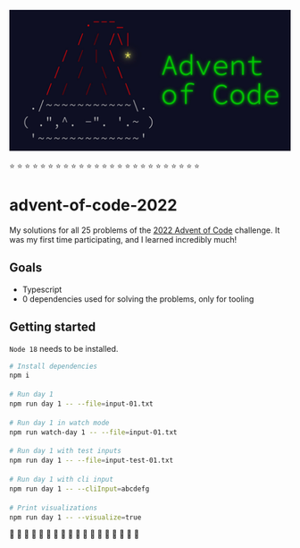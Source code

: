 ![advent of code logo](./aoc.jpg)

⭐ ⭐ ⭐ ⭐ ⭐ ⭐ ⭐ ⭐ ⭐ ⭐ ⭐ ⭐ ⭐ ⭐ ⭐ ⭐ ⭐ ⭐ ⭐ ⭐ ⭐ ⭐ ⭐ ⭐ ⭐

# advent-of-code-2022

My solutions for all 25 problems of the [2022 Advent of Code](https://adventofcode.com/2022) challenge. It was my first time participating, and I learned incredibly much!

## Goals

- Typescript
- 0 dependencies used for solving the problems, only for tooling

## Getting started

`Node 18` needs to be installed.

```sh
# Install dependencies
npm i

# Run day 1
npm run day 1 -- --file=input-01.txt

# Run day 1 in watch mode
npm run watch-day 1 -- --file=input-01.txt

# Run day 1 with test inputs
npm run day 1 -- --file=input-test-01.txt

# Run day 1 with cli input
npm run day 1 -- --cliInput=abcdefg

# Print visualizations
npm run day 1 -- --visualize=true
```

🎅 🎄 🎁 🎅 🎄 🎁 🎅 🎄 🎁 🎅 🎄 🎁 🎅 🎄 🎁 🎅 🎄 🎁
